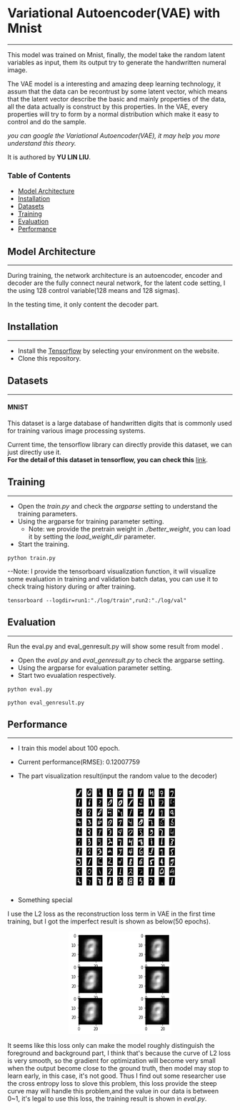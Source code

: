 # Variational Autoencoder(VAE) with Mnist
---

This model was trained on Mnist, finally, the model take the random latent variables as input, them its output try to generate the handwritten numeral image.

The VAE model is a interesting and amazing deep learning technology, it assum that the data can be recontrust by some latent vector, which means that the latent vector describe the basic and mainly properties of the data, all the data actually is construct by this properties. In the VAE, every properties will try to form by a normal distribution which make it easy to control and do the sample.

*you can google the Variational Autoencoder(VAE), it may help you more understand this theory.*

It is authored by **YU LIN LIU**.

### Table of Contents
- <a href='#model-architecture'>Model Architecture</a>
- <a href='#installation'>Installation</a>
- <a href='#datasets'>Datasets</a>
- <a href='#training'>Training</a>
- <a href='#evaluation'>Evaluation</a>
- <a href='#performance'>Performance</a>


## Model Architecture
---
During training, the network architecture is an autoencoder, encoder and decoder are  the fully connect neural network, for the latent code setting, I the using 128 control variable(128 means and 128 sigmas).

In the testing time, it only content the decoder part.

## Installation
---
- Install the [Tensorflow](https://www.tensorflow.org/) by selecting your environment on the website.
- Clone this repository.

## Datasets
---
#### MNIST 
This dataset is a large database of handwritten digits that is commonly used for training various image processing systems. 

Current time, the tensorflow library can directly provide this dataset, we can just directly use it.  
**For the detail of this dataset in tensorflow, you can check this** [link](https://chromium.googlesource.com/external/github.com/tensorflow/tensorflow/+/r0.7/tensorflow/g3doc/tutorials/mnist/beginners/index.md).

## Training
---
- Open the *train.py* and check the *argparse* setting to understand the training parameters.
- Using the argparse for training parameter setting.
	* Note: we provide the pretrain weight in *./better_weight*, you can load it by setting the *load_weight_dir* parameter.
- Start the training.
```Shell
python train.py
```
--Note: 
I provide the tensorboard visualization function, it will visualize some evaluation in training and validation batch datas, you can use it to check traing history during or after training.
```Shell
tensorboard --logdir=run1:"./log/train",run2:"./log/val"
```

## Evaluation
---
Run the eval.py and eval_genresult.py will show some result from model . 

- Open the *eval.py* and *eval_genresult.py* to check the argparse setting.
- Using the argparse for evaluation parameter setting.
- Start two evualation respectively.
```Shell
python eval.py
```
```Shell
python eval_genresult.py
```

## Performance
---
- I train this model about 100 epoch.
- Current performance(RMSE): 0.12007759
- The part visualization result(input the random value to the decoder)

    <p align="center"><img src="https://github.com/yulinliutw/VAE-with-Mnist/blob/master/expimg/exp_final.png" alt=" "  height='230px' width='230px'></p> 
    
- Something special

I use the L2 loss as the reconstruction loss term in VAE in the first time training, but I got the imperfect result is shown as below(50 epochs).

<p align="center"><img src="https://github.com/yulinliutw/VAE-with-Mnist/blob/master/expimg/exp_l2lossonly.png" alt=" "  height='230px' width='230px'></p>

   It seems like this loss only can make the model roughly distinguish the foreground and background part, I think that's because the curve of L2 loss is very smooth, so the  gradient for optimization will become very small when the output become close to the ground truth, then model may stop to learn early, in this case, it's not good.
   Thus I  find out some researcher use the cross entropy loss to slove this problem, this loss provide the steep curve may will handle this problem,and the value in our data is between 0~1, it's legal to use this loss, the training result is shown in  *eval.py*.

